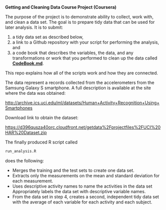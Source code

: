**Getting and Cleaning Data Course Project (Coursera)**

The purpose of the project is to demonstrate ability to collect, work with, and clean a data set. The goal is to prepare tidy data that can be used for later analysis. It is to submit: 

 1. a tidy data set as described below,
 2. a link to a Github repository with your script for performing the analysis, and
 3. a code book that describes the variables, the data, and any transformations or work that you performed to clean up the data called **[CodeBook.md](https://github.com/VilemR/data_cleaning/tree/master/CodeBook.md)**.

This repo explains how all of the scripts work and how they are connected.

The data represent a records collected from the accelerometers from the Samsung Galaxy S smartphone. A full description is available at the site where the data was obtained:

http://archive.ics.uci.edu/ml/datasets/Human+Activity+Recognition+Using+Smartphones

Download link to obtain the dataset:

https://d396qusza40orc.cloudfront.net/getdata%2Fprojectfiles%2FUCI%20HAR%20Dataset.zip

The finally produced R script called 
```sh
run_analysis.R 
```

does the following:

 - Merges the training and the test sets to create one data set.
 - Extracts only the measurements on the mean and standard deviation for each measurement.
 - Uses descriptive activity names to name the activities in the data set Appropriately labels the data set with descriptive variable names. 
 - From the data set in step 4, creates a second, independent tidy data set with the average of each variable for each activity and each subject.